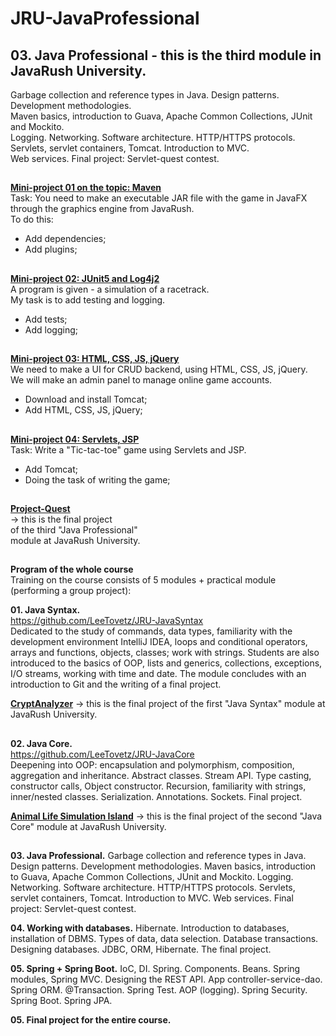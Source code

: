 # JRU-JavaProfessional<br>

## **03. Java Professional** - this is the third module in JavaRush University.<br>
Garbage collection and reference types in Java. Design patterns. Development methodologies.<br> 
Maven basics, introduction to Guava, Apache Common Collections, JUnit and Mockito.<br> 
Logging. Networking. Software architecture. HTTP/HTTPS protocols.<br> 
Servlets, servlet containers, Tomcat. Introduction to MVC. <br>
Web services. Final project: Servlet-quest contest.<br>
##
<a href="https://github.com/LeeTovetz/project-maven/tree/master" >**Mini-project 01 on the topic: Maven**</a><br>
 Task: You need to make an executable JAR file with the game in JavaFX through the graphics engine from JavaRush.<br>
To do this:<br> 
- Add dependencies;
- Add plugins;<br>
## 
<a href="https://github.com/LeeTovetz/hippodrome" >**Mini-project 02: JUnit5 and Log4j2**</a><br>
A program is given - a simulation of a racetrack.<br>
My task is to add testing and logging.<br>
- Add tests;
- Add logging;<br>
##
<a href="https://github.com/LeeTovetz/project-front/tree/master" >**Mini-project 03: HTML, CSS, JS, jQuery**</a><br>
We need to make a UI for CRUD backend, using HTML, CSS, JS, jQuery.<br> 
We will make an admin panel to manage online game accounts.<br>
- Download and install Tomcat;
- Add HTML, CSS, JS, jQuery;<br>
##
<a href="https://github.com/LeeTovetz/project-servlet/tree/master" >**Mini-project 04: Servlets, JSP**</a><br>
Task: Write a "Tic-tac-toe" game using Servlets and JSP.<br>
- Add Tomcat;
- Doing the task of writing the game;<br>
##

<a href="https://github.com/LeeTovetz/ua.javarush.november.kravchenko.quest/tree/november" >**Project-Quest**</a><br>
-> this is the final project <br>
of the third "Java Professional" <br>
module at JavaRush University.<br>

##

**Program of the whole course**<br>
Training on the course consists of 5 modules + practical module (performing a group project):<br>

**01. Java Syntax.** <br>
https://github.com/LeeTovetz/JRU-JavaSyntax<br>
Dedicated to the study of commands, data types, familiarity with the development environment IntelliJ IDEA, loops and conditional operators, arrays and functions, objects, classes; work with strings. Students are also introduced to the basics of OOP, lists and generics, collections, exceptions, I/O streams, working with time and date. The module concludes with an introduction to Git and the writing of a final project.<br>

<a href="https://github.com/LeeTovetz/ua.com.javarush.november.Kravchenko.CryptAnalyzer" >**CryptAnalyzer**</a> -> 
this is the final project of the first "Java Syntax" module at JavaRush University.<br>

## 

**02. Java Core.** <br>
https://github.com/LeeTovetz/JRU-JavaCore<br>
Deepening into OOP: encapsulation and polymorphism, composition, aggregation and inheritance. Abstract classes. Stream API. Type casting, constructor calls, Object constructor. Recursion, familiarity with strings, inner/nested classes. Serialization. Annotations. Sockets. Final project.<br>

<a href="https://github.com/LeeTovetz/ua.com.javarush.november.Kravchenko.island" >**Animal Life Simulation Island**</a> -> 
this is the final project of the second "Java Core" module at JavaRush University.<br>

##

**03. Java Professional.** Garbage collection and reference types in Java. Design patterns. Development methodologies. Maven basics, introduction to Guava, Apache Common Collections, JUnit and Mockito. Logging. Networking. Software architecture. HTTP/HTTPS protocols. Servlets, servlet containers, Tomcat. Introduction to MVC. Web services. Final project: Servlet-quest contest.<br>

**04. Working with databases.** Hibernate. Introduction to databases, installation of DBMS. Types of data, data selection. Database transactions. Designing databases. JDBC, ORM, Hibernate. The final project.<br>

**05. Spring + Spring Boot.** IoC, DI. Spring. Components. Beans. Spring modules, Spring MVC. Designing the REST API. App controller-service-dao. Spring ORM. @Transaction. Spring Test. AOP (logging). Spring Security. Spring Boot. Spring JPA.<br>

**05. Final project for the entire course.**<br>

##
##


